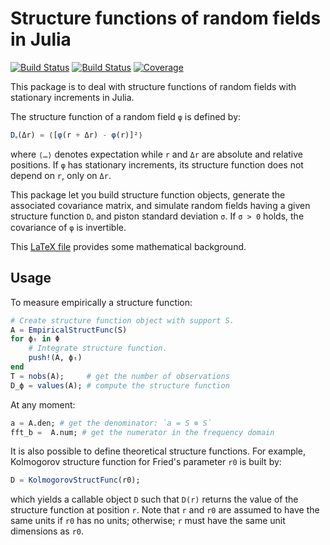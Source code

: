 # Structure functions of random fields in Julia

[![Build Status](https://github.com/emmt/RandFieldStructFuncs.jl/actions/workflows/CI.yml/badge.svg?branch=main)](https://github.com/emmt/RandFieldStructFuncs.jl/actions/workflows/CI.yml?query=branch%3Amain) [![Build Status](https://ci.appveyor.com/api/projects/status/github/emmt/RandFieldStructFuncs.jl?svg=true)](https://ci.appveyor.com/project/emmt/RandFieldStructFuncs-jl) [![Coverage](https://codecov.io/gh/emmt/RandFieldStructFuncs.jl/branch/main/graph/badge.svg)](https://codecov.io/gh/emmt/RandFieldStructFuncs.jl)

This package is to deal with structure functions of random fields with stationary
increments in Julia.

The structure function of a random field `φ` is defined by:

``` julia
Dᵩ(Δr) = ⟨[φ(r + Δr) - φ(r)]²⟩
```

where `⟨…⟩` denotes expectation while `r` and `Δr` are absolute and relative positions. If
`φ` has stationary increments, its structure function does not depend on `r`, only on `Δr`.

This package let you build structure function objects, generate the associated covariance
matrix, and simulate random fields having a given structure function `Dᵩ` and piston
standard deviation `σ`. If `σ > 0` holds, the covariance of `φ` is invertible.

This [LaTeX file](notes/structure-functions.tex) provides some mathematical background.

## Usage

To measure empirically a structure function:

``` julia
# Create structure function object with support S.
A = EmpiricalStructFunc(S)
for ϕₜ in Φ
    # Integrate structure function.
    push!(A, ϕₜ)
end
T = nobs(A);     # get the number of observations
D_ϕ = values(A); # compute the structure function
```

At any moment:
``` julia
a = A.den; # get the denominator: `a = S ⊗ S`
fft_b =  A.num; # get the numerator in the frequency domain
```

It is also possible to define theoretical structure functions. For example, Kolmogorov
structure function for Fried's parameter `r0` is built by:

``` julia
D = KolmogorovStructFunc(r0);
```

which yields a callable object `D` such that `D(r)` returns the value of the structure
function at position `r`. Note that `r` and `r0` are assumed to have the same units if
`r0` has no units; otherwise; `r` must have the same unit dimensions as `r0`.
